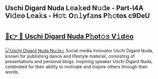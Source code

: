 ## Uschi Digard Nuda L𝚎a𝚔ed N𝚞𝚍e - Part-I4A Vi𝚍𝚎o L𝚎a𝚔s - H𝚘𝚝 O𝚗𝚕yf𝚊ns P𝚑𝚘tos c9DeU

# <h2><a href="http://kfc324.oniu.top/?m=Uschi+Digard+Nuda">🔗👉 🔴 Uschi Digard Nuda P𝚑ot𝚘𝚜 V𝚒d𝚎o</a></h2>

[![Uschi Digard Nuda Nu𝚍e𝚜](https://i.imgur.com/0qMVB7G.gif)](http://kfc324.oniu.top/?m=Uschi+Digard+Nuda)
Social media innovator Uschi Digard Nuda, known for publishing dance and lifestyle material, consisting of presentations and personal blogs. Inspiring speaker Uschi Digard Nuda, celebrated for their ability to motivate and inspire others through their words.  
